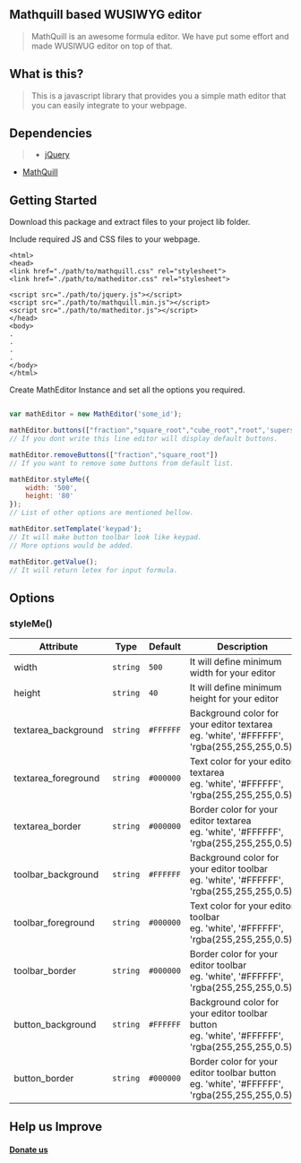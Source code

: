 ## Mathquill based WUSIWYG editor

> MathQuill is an awesome formula editor. We have put some effort and made WUSIWUG editor on top of that.

## What is this?
> This is a javascript library that provides you a simple math editor that you can easily integrate to your webpage.

## Dependencies
> - [jQuery](https://jquery.com/download/)
- [MathQuill](https://github.com/mathquill/mathquill)

## Getting Started
Download this package and extract files to your project lib folder.

Include required JS and CSS files to your webpage.
```
<html>
<head>
<link href="./path/to/mathquill.css" rel="stylesheet">
<link href="./path/to/matheditor.css" rel="stylesheet">

<script src="./path/to/jquery.js"></script>
<script src="./path/to/mathquill.min.js"></script>
<script src="./path/to/matheditor.js"></script>
</head>
<body>
.
.
.
.
</body>
</html>
```

Create MathEditor Instance and set all the options you required.
```javascript

var mathEditor = new MathEditor('some_id');

mathEditor.buttons(["fraction","square_root","cube_root","root",'superscript','subscript']);
// If you dont write this line editor will display default buttons. 

mathEditor.removeButtons(["fraction","square_root"])
// If you want to remove some buttons from default list.

mathEditor.styleMe({
    width: '500',
    height: '80'
});
// List of other options are mentioned bellow.

mathEditor.setTemplate('keypad');
// It will make button toolbar look like keypad.
// More options would be added.

mathEditor.getValue();
// It will return letex for input formula.
```

## Options
### styleMe()
Attribute | Type | Default | Description
--------- | ---- | ------- | -----------
width|`string`|`500`|It will define minimum width for your editor
height|`string`|`40`|It will define minimum height for your editor
textarea_background|`string`|`#FFFFFF`|Background color for your editor textarea<br>eg. 'white', '#FFFFFF', 'rgba(255,255,255,0.5)'
textarea_foreground|`string`|`#000000`|Text color for your editor textarea<br>eg. 'white', '#FFFFFF', 'rgba(255,255,255,0.5)'
textarea_border|`string`|`#000000`|Border color for your editor textarea<br>eg. 'white', '#FFFFFF', 'rgba(255,255,255,0.5)'
toolbar_background|`string`|`#FFFFFF`|Background color for your editor toolbar<br>eg. 'white', '#FFFFFF', 'rgba(255,255,255,0.5)'
toolbar_foreground|`string`|`#000000`|Text color for your editor toolbar<br>eg. 'white', '#FFFFFF', 'rgba(255,255,255,0.5)'
toolbar_border|`string`|`#000000`|Border color for your editor toolbar<br>eg. 'white', '#FFFFFF', 'rgba(255,255,255,0.5)'
button_background|`string`|`#FFFFFF`|Background color for your editor toolbar button<br>eg. 'white', '#FFFFFF', 'rgba(255,255,255,0.5)'
button_border|`string`|`#000000`|Border color for your editor toolbar button<br>eg. 'white', '#FFFFFF', 'rgba(255,255,255,0.5)'

## Help us Improve
#### [Donate us](https://www.paypal.me/KBhutwala)

